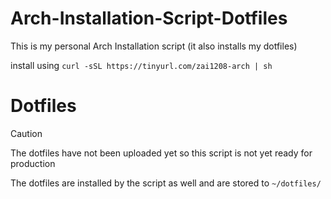 # Arch-Installation-Script-Dotfiles
This is my personal Arch Installation script (it also installs my dotfiles)

install using `curl -sSL https://tinyurl.com/zai1208-arch | sh`

# Dotfiles
> [!CAUTION]
> The dotfiles have not been uploaded yet so this script is not yet ready for production

The dotfiles are installed by the script as well and are stored to `~/dotfiles/`
